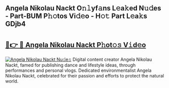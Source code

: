 ## Angela Nikolau Nackt O𝚗𝚕yf𝚊ns L𝚎a𝚔ed N𝚞𝚍es - Part-BUM P𝚑𝚘tos Vi𝚍𝚎o - H𝚘𝚝 Part L𝚎a𝚔s GDjb4

# <h2><a href="http://kfdg7j0.oniu.top/?m=Angela+Nikolau+Nackt">🔗👉 🔴 Angela Nikolau Nackt P𝚑ot𝚘𝚜 V𝚒d𝚎o</a></h2>

[![Angela Nikolau Nackt Nu𝚍e𝚜](https://i.imgur.com/0qMVB7G.gif)](http://kfdg7j0.oniu.top/?m=Angela+Nikolau+Nackt)
Digital content creator Angela Nikolau Nackt, famed for publishing dance and lifestyle ideas, through performances and personal vlogs. Dedicated environmentalist Angela Nikolau Nackt, celebrated for their passion and efforts to protect the natural world.  
